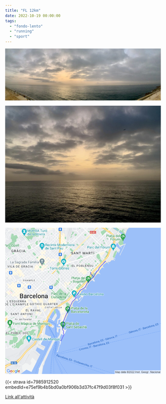 ```yaml
---
title: "FL 12km"
date: 2022-10-19 00:00:00
tags: 
  - "fondo-lento"
  - "running"
  - "sport"
---
```


![](images/IMG_0527-1024x342.jpg)

![](images/IMG_0526-1024x768.jpg)

![](images/20221018-activity-map-1.png)

{{< strava id=7985912520 embedId=e75ef9b4b5bd0a0bf906b3d37fc47f9d03f8f031 >}}

[Link all'attività](https://strava.com/activities/7985912520)
